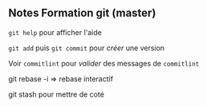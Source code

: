 Notes Formation git (master)
----------------------------

`git help` pour afficher l'aide

`git add` puis `git commit` pour *créer* une version

Voir `commitlint` pour *valider* des messages de `commitlint`

git rebase -i => rebase interactif

git stash pour mettre de coté
